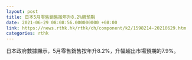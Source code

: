 ```yaml
---
layout: post
title: 日本5月零售銷售按年升8.2%勝預期
date: 2021-06-29 08:08:56.000000000 +08:00
link: https://news.rthk.hk/rthk/ch/component/k2/1598214-20210629.htm
categories: rthk
---
```


日本政府數據顯示，5月零售銷售按年升8.2%，升幅超出市場預期的7.9%。
